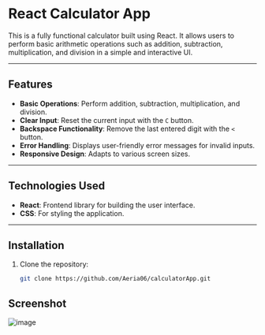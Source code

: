 # React Calculator App

This is a fully functional calculator built using React. It allows users to perform basic arithmetic operations such as addition, subtraction, multiplication, and division in a simple and interactive UI.

---

## Features

- **Basic Operations**: Perform addition, subtraction, multiplication, and division.
- **Clear Input**: Reset the current input with the `C` button.
- **Backspace Functionality**: Remove the last entered digit with the `<` button.
- **Error Handling**: Displays user-friendly error messages for invalid inputs.
- **Responsive Design**: Adapts to various screen sizes.

---

## Technologies Used

- **React**: Frontend library for building the user interface.
- **CSS**: For styling the application.

---

## Installation

1. Clone the repository:
   ```bash
   git clone https://github.com/Aeria06/calculatorApp.git


## Screenshot
![image](https://github.com/user-attachments/assets/da1620f6-6c09-44e3-832e-a33b1a694119)

